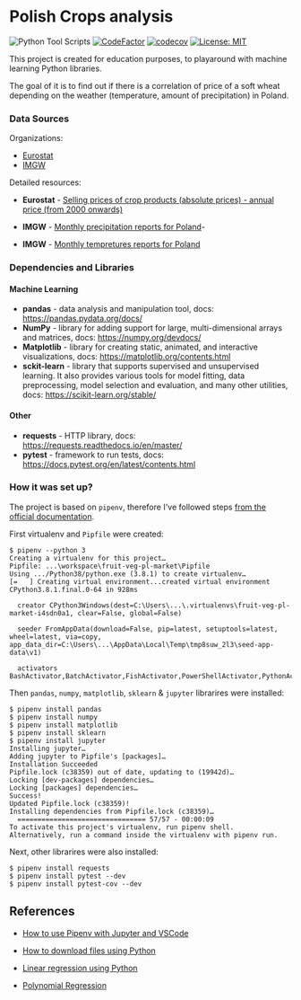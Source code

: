 # Polish Crops analysis
![Python Tool Scripts](https://github.com/wkrzywiec/polish-crops/workflows/Python%20Tool%20Scripts/badge.svg) [![CodeFactor](https://www.codefactor.io/repository/github/wkrzywiec/polish-crops/badge)](https://www.codefactor.io/repository/github/wkrzywiec/polish-crops) [![codecov](https://codecov.io/gh/wkrzywiec/polish-crops/branch/master/graph/badge.svg)](https://codecov.io/gh/wkrzywiec/polish-crops) [![License: MIT](https://img.shields.io/badge/License-MIT-yellow.svg)](https://opensource.org/licenses/MIT)

This project is created for education purposes, to playaround with machine learning Python libraries.

The goal of it is to find out if there is a correlation of price of a soft wheat depending on the weather (temperature, amount of precipitation) in Poland.

### Data Sources

Organizations:

* [Eurostat](https://ec.europa.eu/eurostat/data/database)
* [IMGW](https://danepubliczne.imgw.pl)

Detailed resources:

* **Eurostat** - [Selling prices of crop products (absolute prices) - annual price (from 2000 onwards)](https://ec.europa.eu/eurostat/data/database?p_p_id=NavTreeportletprod_WAR_NavTreeportletprod_INSTANCE_nPqeVbPXRmWQ&p_p_lifecycle=0&p_p_state=pop_up&p_p_mode=view&p_p_col_id=column-2&p_p_col_pos=1&p_p_col_count=2&_NavTreeportletprod_WAR_NavTreeportletprod_INSTANCE_nPqeVbPXRmWQ_nodeInfoService=true&nodeId=98243)

* **IMGW** - [Monthly precipitation reports for Poland](https://dane.imgw.pl/data/dane_pomiarowo_obserwacyjne/dane_meteorologiczne/miesieczne/opad/)- 

* **IMGW** - [Monthly tempretures reports for Poland](https://dane.imgw.pl/data/dane_pomiarowo_obserwacyjne/dane_meteorologiczne/miesieczne/klimat/)

### Dependencies and Libraries

#### Machine Learning

* **pandas** - data analysis and manipulation tool, docs: https://pandas.pydata.org/docs/
* **NumPy** - library for adding support for large, multi-dimensional arrays and matrices, docs: https://numpy.org/devdocs/
* **Matplotlib** - library for creating static, animated, and interactive visualizations, docs: https://matplotlib.org/contents.html
* **sckit-learn** - library that supports supervised and unsupervised learning. It also provides various tools for model fitting, data preprocessing, model selection and evaluation, and many other utilities, docs: https://scikit-learn.org/stable/

#### Other

* **requests** - HTTP library, docs: https://requests.readthedocs.io/en/master/
* **pytest** - framework to run tests, docs: https://docs.pytest.org/en/latest/contents.html

### How it was set up?

The project is based on `pipenv`, therefore I've followed steps [from the official documentation](https://pipenv-fork.readthedocs.io/en/latest/basics.html).

First virtualenv and `Pipfile` were created:
```console
$ pipenv --python 3
Creating a virtualenv for this project…
Pipfile: ...\workspace\fruit-veg-pl-market\Pipfile
Using .../Python38/python.exe (3.8.1) to create virtualenv…
[=   ] Creating virtual environment...created virtual environment CPython3.8.1.final.0-64 in 928ms

  creator CPython3Windows(dest=C:\Users\...\.virtualenvs\fruit-veg-pl-market-i4sdn0a1, clear=False, global=False)

  seeder FromAppData(download=False, pip=latest, setuptools=latest, wheel=latest, via=copy, app_data_dir=C:\Users\...\AppData\Local\Temp\tmp8suw_2l3\seed-app-data\v1)

  activators BashActivator,BatchActivator,FishActivator,PowerShellActivator,PythonActivator,XonshActivator
```

Then `pandas`, `numpy`, `matplotlib`,  `sklearn` & `jupyter` librarires were installed:

```console
$ pipenv install pandas
$ pipenv install numpy
$ pipenv install matplotlib
$ pipenv install sklearn
$ pipenv install jupyter
Installing jupyter…
Adding jupyter to Pipfile's [packages]…
Installation Succeeded
Pipfile.lock (c38359) out of date, updating to (19942d)…
Locking [dev-packages] dependencies…
Locking [packages] dependencies…
Success!
Updated Pipfile.lock (c38359)!
Installing dependencies from Pipfile.lock (c38359)…
  ================================ 57/57 - 00:00:09
To activate this project's virtualenv, run pipenv shell.
Alternatively, run a command inside the virtualenv with pipenv run.
```

Next, other librarires were also installed:

```console
$ pipenv install requests
$ pipenv install pytest --dev
$ pipenv install pytest-cov --dev
```

## References

* [How to use Pipenv with Jupyter and VSCode](https://towardsdatascience.com/how-to-use-pipenv-with-jupyter-and-vscode-ae0e970df486)

* [How to download files using Python](https://towardsdatascience.com/how-to-download-files-using-python-ffbca63beb5c)

* [Linear regression using Python](https://towardsdatascience.com/linear-regression-using-python-b136c91bf0a2)

* [Polynomial Regression](https://towardsdatascience.com/polynomial-regression-bbe8b9d97491)